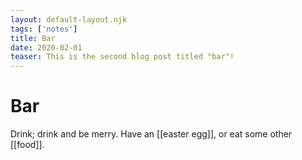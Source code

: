 ```yaml
---
layout: default-layout.njk 
tags: ['notes']
title: Bar
date: 2020-02-01
teaser: This is the second blog post titled "bar"!
---
```


# Bar

Drink; drink and be merry. Have an [[easter egg]], or eat some other [[food]].